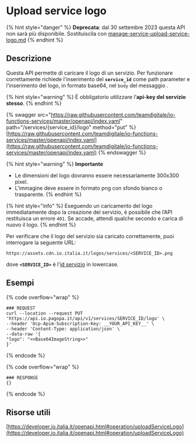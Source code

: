 # Upload service logo

{% hint style="danger" %}
**Deprecata**: dal 30 settembre 2023 questa API non sarà più disponibile. Sostituiscila con [manage-service-upload-service-logo.md](manage-service-upload-service-logo.md "mention")
{% endhint %}

## Descrizione

Questa API permette di caricare il logo di un servizio. Per funzionare correttamente richiede l'inserimento del **`service_id`** come path parameter e l'inserimento del logo, in formato base64, nel `body` del messaggio .

{% hint style="warning" %}
È obbligatorio utilizzare l’**api-key del servizio stesso**.
{% endhint %}

{% swagger src="https://raw.githubusercontent.com/teamdigitale/io-functions-services/master/openapi/index.yaml" path="/services/{service_id}/logo" method="put" %}
[https://raw.githubusercontent.com/teamdigitale/io-functions-services/master/openapi/index.yaml](https://raw.githubusercontent.com/teamdigitale/io-functions-services/master/openapi/index.yaml)
{% endswagger %}

{% hint style="warning" %}
**Importante**

* Le dimensioni del logo dovranno essere necessariamente 300x300 pixel.&#x20;
* L'immagine deve essere in formato png con sfondo bianco o trasparente.
{% endhint %}

{% hint style="info" %}
Eseguendo un caricamento del logo immediatamente dopo la creazione del servizio, è possibile che l’API restituisca un errore `401`. Se accade, attendi qualche secondo e carica di nuovo il logo.
{% endhint %}

Per verificare che il logo del servizio sia caricato correttamente, puoi interrogare la seguente URL:

```markup
https://assets.cdn.io.italia.it/logos/services/<SERVICE_ID>.png
```

dove **`<SERVICE_ID>`** è l'[id servizio](../../funzionalita/pubblicare-un-servizio/dati-obbligatori/attributi.md#service\_id) in lowercase.

## Esempi

{% code overflow="wrap" %}
```shell
### REQUEST
curl --location --request PUT 'https://api.io.pagopa.it/api/v1/services/SERVICE_ID/logo' \
--header 'Ocp-Apim-Subscription-Key: __YOUR_API_KEY__' \
--header 'Content-Type: application/json' \
--data-raw '{
"logo": "<<Base64ImageString>>"
}'
```
{% endcode %}

{% code overflow="wrap" %}
```shell
### RESPONSE
{}
```
{% endcode %}

## Risorse utili

[https://developer.io.italia.it/openapi.html#operation/uploadServiceLogo](https://developer.io.italia.it/openapi.html#operation/uploadServiceLogo)
